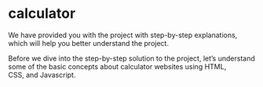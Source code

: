 # calculator
We have provided you with the project with step-by-step explanations, which will help you better understand the project.

Before we dive into the step-by-step solution to the project, let’s understand some of the basic concepts about calculator websites using HTML, CSS, and Javascript.
